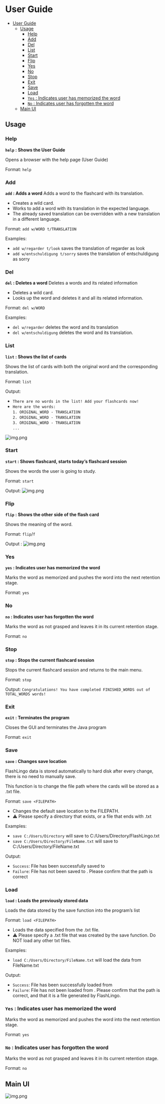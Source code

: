 # User Guide
- [User Guide](#user-guide)
    - [Usage](#usage)
        - [Help](#help)
        - [Add](#add)
        - [Del](#del)
        - [List](#list)
        - [Start](#start)
        - [Flip](#flip)
        - [Yes](#yes)
        - [No](#no)
        - [Stop](#stop)
        - [Exit](#exit)
        - [Save](#save)
        - [Load](#load)
        - [`Yes` :  Indicates user has memorized the word](#yes---indicates-user-has-memorized-the-word)
        - [`No` :  Indicates user has forgotten the word](#no---indicates-user-has-forgotten-the-word)
    - [Main UI](#main-ui)

## Usage

### Help
**`help` :  Shows the User Guide**

Opens a browser with the help page (User Guide)

Format: `help`

### Add
**`add` : Adds a word**
Adds a word to the flashcard with its translation.
* Creates a wild card.
* Works to add a word with its translation in the expected language.
* The already saved translation can be overridden with a new translation in a different language.

Format: `add w/WORD t/TRANSLATION`

Examples:
* `add w/regarder t/look` saves the translation of regarder as look
* `add w/entschuldigung t/sorry` saves the translation of entschuldigung as sorry


### Del
**`del` : Deletes a word**
Deletes a words and its related information
* Deletes a wild card.
* Looks up the word and deletes it and all its related information.

Format: `del w/WORD`

Examples:
* `del w/regarder` deletes the word and its translation
* `del w/entschuldigung` deletes the word and its translation.


### List
**`list` :  Shows the list of cards**

Shows the list of cards with both the original word and the corresponding translation.

Format: `list`

Output:
* `There are no words in the list! Add your flashcards now!`
* `Here are the words:`  
  `1. ORIGINAL_WORD - TRANSLATION`  
  `2. ORIGINAL_WORD - TRANSLATION`  
  `3. ORIGINAL_WORD - TRANSLATION`  
  `...`

![img.png](ListUi.png)

### Start
**`start` : Shows flashcard, starts today’s flashcard session**

Shows the words the user is going to study.

Format: `start`

Output:
![img.png](StartUi.png)


### Flip
**`flip` : Shows the other side of the flash card**

Shows the meaning of the word.

Format: `flip`/`f`

Output :
![img.png](StartUi.png)

### Yes
**`yes` :  Indicates user has memorized the word**

Marks the word as memorized and pushes the word into the next retention stage.

Format: `yes`


### No
**`no` :  Indicates user has forgotten the word**

Marks the word as not grasped and leaves it in its current retention stage.

Format: `no`


### Stop
**`stop` :  Stops the current flashcard session**

Stops the current flashcard session and returns to the main menu.

Format: `stop`

Output: `Congratulations! You have completed FINISHED_WORDS out of TOTAL_WORDS words!`

### Exit
**`exit` : Terminates the program**

Closes the GUI and terminates the Java program

Format: `exit`


### Save
**`save` : Changes save location**

FlashLingo data is stored automatically to hard disk after every change, there is no need to manually save.

This function is to change the file path where the cards will be stored as a .txt file.

Format: `save <FILEPATH> `

* Changes the default save location to the FILEPATH.
* ⚠️ Please specify a directory that exists, or a file that ends with .txt

Examples:
* `save C:/Users/Directory` will save to C:/Users/Directory/FlashLingo.txt
* `save C:/Users/Directory/FileName.txt` will save to C:/Users/Directory/FileName.txt

Output:
* `Success`: File has been successfully saved to <FILEPATH>
* `Failure`: File has not been saved to <FILEPATH>. Please confirm that the path is correct

### Load
**`load` : Loads the previously stored data**

Loads the data stored by the save function into the program’s list

Format: `load <FILEPATH> `

* Loads the data specified from the .txt file.
* ⚠️ Please specify a .txt file that was created by the save function. Do NOT load any other txt files.

Examples:
* `load C:/Users/Directory/FileName.txt` will load the data from FileName.txt

Output:
* `Success`: File has been successfully loaded from <FILEPATH>
* `Failure`: File has not been loaded from <FILEPATH>. Please confirm that the path is correct, and that it is a file generated by FlashLingo.

### `Yes` :  Indicates user has memorized the word

Marks the word as memorized and pushes the word into the next retention stage.

Format: `yes`


### `No` :  Indicates user has forgotten the word

Marks the word as not grasped and leaves it in its current retention stage.

Format: `no`

## Main UI
![img.png](MainUi.png)

